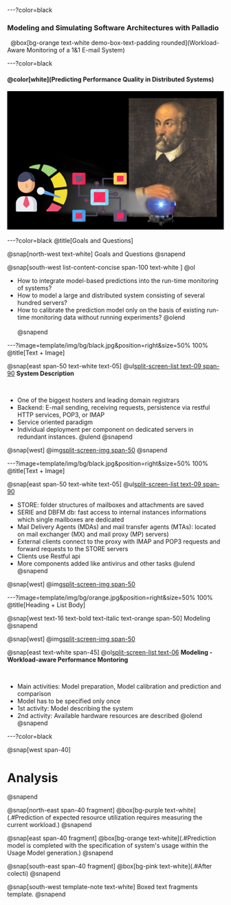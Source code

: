 ---?color=black
### Modeling and Simulating Software Architectures with Palladio
&nbsp;
@box[bg-orange text-white demo-box-text-padding rounded](Workload-Aware Monitoring of a 1&1 E-mail System)

---?color=black
#### @color[white](**Predicting Performance Quality in Distributed Systems**)

![](template/img/palladioperf.png)

---?color=black
@title[Goals and Questions]

@snap[north-west text-white]
Goals and Questions
@snapend

@snap[south-west list-content-concise span-100 text-white ]
@ol
- How to integrate model-based predictions into the run-time monitoring of systems?
- How to model a large and distributed system consisting of several hundred servers?
- How to calibrate the prediction model only on the basis of existing run-time monitoring data without running experiments? 
@olend
<br><br>
@snapend

---?image=template/img/bg/black.jpg&position=right&size=50% 100%
@title[Text + Image]

@snap[east span-50 text-white text-05]
@ul[split-screen-list text-09 span-90](false)
**System Description**

&nbsp;

- One of the biggest hosters and leading domain registrars
- Backend: E-mail sending, receiving requests, persistence via restful HTTP services, POP3, or IMAP
- Service oriented paradigm
- Individual deployment per component on dedicated servers in redundant instances.
@ulend
@snapend

@snap[west]
@img[split-screen-img span-50](template/img/img1.png)
@snapend

---?image=template/img/bg/black.jpg&position=right&size=50% 100%
@title[Text + Image]

@snap[east span-50 text-white text-05]
@ul[split-screen-list text-09 span-90](false)
- STORE: folder structures of mailboxes and attachments are saved
- SERIE and DBFM db: fast access to internal instances informations which single mailboxes are dedicated
- Mail Delivery Agents (MDAs) and mail transfer agents (MTAs): located on mail exchanger (MX) and mail proxy (MP) servers)
- External clients connect to the proxy with IMAP and POP3 requests and forward requests to the STORE servers
- Clients use Restful api
- More components added like antivirus and other tasks
@ulend
@snapend

@snap[west]
@img[split-screen-img span-50](template/img/img1.png)

---?image=template/img/bg/orange.jpg&position=right&size=50% 100%
@title[Heading + List Body]

@snap[west text-16 text-bold text-italic text-orange span-50]
Modeling
@snapend

@snap[west]
@img[split-screen-img span-50](template/img/img2.png)

@snap[east text-white span-45]
@ol[split-screen-list text-06](false)
**Modeling - Workload-aware Performance Montoring**

&nbsp;

- Main activities: Model preparation, Model calibration and prediction and comparison 
- Model has to be specified only once
- 1st activity: Model describing the system 
- 2nd activity: Available hardware resources are described 
@olend
@snapend

---?color=black

@snap[west span-40]
# Analysis
@snapend

@snap[north-east span-40 fragment]
@box[bg-purple text-white](.#Prediction of expected resource utilization requires measuring the current workload.)
@snapend

@snap[east span-40 fragment]
@box[bg-orange text-white](.#Prediction model is completed with the specification of system's usage within the Usage Model generation.)
@snapend

@snap[south-east span-40 fragment]
@box[bg-pink text-white](.#After colecti)
@snapend

@snap[south-west template-note text-white]
Boxed text fragments template.
@snapend
